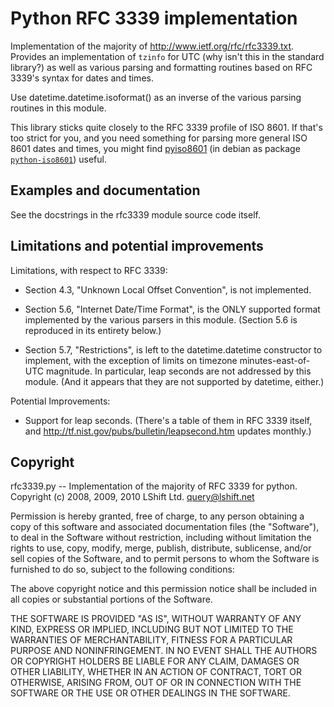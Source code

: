 # Python RFC 3339 implementation

Implementation of the majority of
<http://www.ietf.org/rfc/rfc3339.txt>. Provides an implementation of
`tzinfo` for UTC (why isn't this in the standard library?) as well as
various parsing and formatting routines based on RFC 3339's syntax for
dates and times.

Use datetime.datetime.isoformat() as an inverse of the various parsing
routines in this module.

This library sticks quite closely to the RFC 3339 profile of ISO
8601. If that's too strict for you, and you need something for parsing
more general ISO 8601 dates and times, you might find
[pyiso8601](http://code.google.com/p/pyiso8601/) (in debian as package
[`python-iso8601`](http://packages.debian.org/search?keywords=python-iso8601))
useful.

## Examples and documentation

See the docstrings in the rfc3339 module source code itself.

## Limitations and potential improvements

Limitations, with respect to RFC 3339:

 - Section 4.3, "Unknown Local Offset Convention", is not implemented.

 - Section 5.6, "Internet Date/Time Format", is the ONLY supported format
   implemented by the various parsers in this module. (Section 5.6 is
   reproduced in its entirety below.)

 - Section 5.7, "Restrictions", is left to the datetime.datetime constructor
   to implement, with the exception of limits on timezone
   minutes-east-of-UTC magnitude. In particular, leap seconds are not
   addressed by this module. (And it appears that they are not supported
   by datetime, either.)

Potential Improvements:

 - Support for leap seconds. (There's a table of them in RFC 3339 itself,
   and <http://tf.nist.gov/pubs/bulletin/leapsecond.htm> updates monthly.)

## Copyright

rfc3339.py -- Implementation of the majority of RFC 3339 for python.  
Copyright (c) 2008, 2009, 2010 LShift Ltd. <query@lshift.net>

Permission is hereby granted, free of charge, to any person obtaining a copy
of this software and associated documentation files (the "Software"), to deal
in the Software without restriction, including without limitation the rights
to use, copy, modify, merge, publish, distribute, sublicense, and/or sell
copies of the Software, and to permit persons to whom the Software is
furnished to do so, subject to the following conditions:

The above copyright notice and this permission notice shall be included in
all copies or substantial portions of the Software.

THE SOFTWARE IS PROVIDED "AS IS", WITHOUT WARRANTY OF ANY KIND, EXPRESS OR
IMPLIED, INCLUDING BUT NOT LIMITED TO THE WARRANTIES OF MERCHANTABILITY,
FITNESS FOR A PARTICULAR PURPOSE AND NONINFRINGEMENT. IN NO EVENT SHALL THE
AUTHORS OR COPYRIGHT HOLDERS BE LIABLE FOR ANY CLAIM, DAMAGES OR OTHER
LIABILITY, WHETHER IN AN ACTION OF CONTRACT, TORT OR OTHERWISE, ARISING FROM,
OUT OF OR IN CONNECTION WITH THE SOFTWARE OR THE USE OR OTHER DEALINGS IN
THE SOFTWARE.
